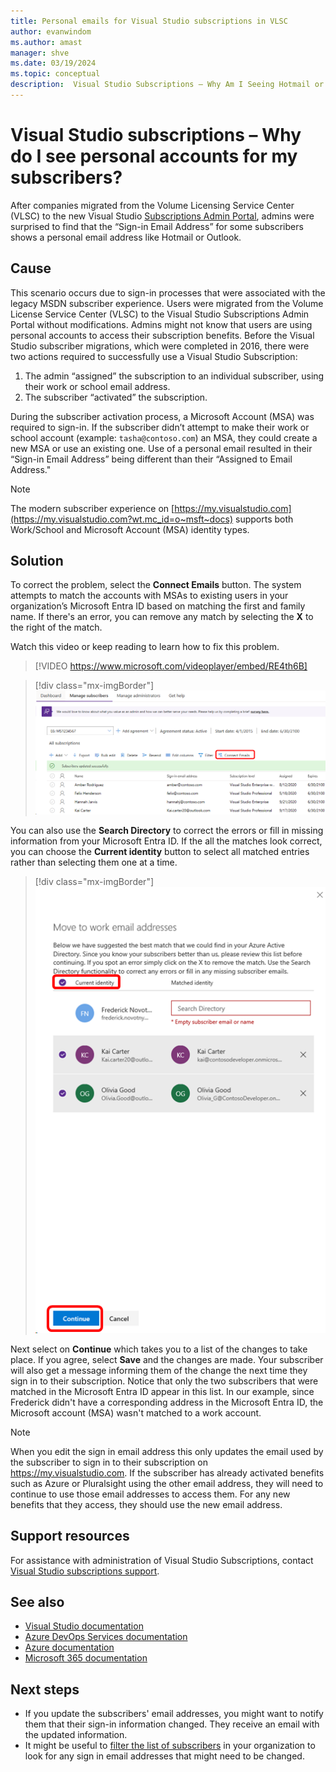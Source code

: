 ```yaml
---
title: Personal emails for Visual Studio subscriptions in VLSC
author: evanwindom
ms.author: amast
manager: shve
ms.date: 03/19/2024
ms.topic: conceptual
description:  Visual Studio Subscriptions – Why Am I Seeing Hotmail or Gmail Addresses for My Subscribers?
---
```


# Visual Studio subscriptions – Why do I see personal accounts for my subscribers?

After companies migrated from the Volume Licensing Service Center (VLSC) to the new Visual Studio [Subscriptions Admin Portal](https://manage.visualstudio.com), admins were surprised to find that the “Sign-in Email Address” for some subscribers shows a personal email address like Hotmail or Outlook. 

## Cause

This scenario occurs due to sign-in processes that were associated with the legacy MSDN subscriber experience. Users were migrated from the Volume License Service Center (VLSC) to the Visual Studio Subscriptions Admin Portal without modifications. Admins might not know that users are using personal accounts to access their subscription benefits. Before the Visual Studio subscriber migrations, which were completed in 2016, there were two actions required to successfully use a Visual Studio Subscription:
1. The admin “assigned” the subscription to an individual subscriber, using their work or school email address.
2. The subscriber “activated” the subscription.

During the subscriber activation process, a Microsoft Account (MSA) was required to sign-in. If the subscriber didn’t attempt to make their work or school account (example: `tasha@contoso.com`) an MSA, they could create a new MSA or use an existing one. Use of a personal email resulted in their “Sign-in Email Address” being different than their “Assigned to Email Address."

> [!NOTE]
> The modern subscriber experience on [https://my.visualstudio.com](https://my.visualstudio.com?wt.mc_id=o~msft~docs) supports both Work/School and Microsoft Account (MSA) identity types.

## Solution

To correct the problem, select the **Connect Emails** button. The system attempts to match the accounts with MSAs to existing users in your organization’s Microsoft Entra ID based on matching the first and family name. If there's an error, you can remove any match by selecting the **X** to the right of the match. 

Watch this video or keep reading to learn how to fix this problem. 

> [!VIDEO https://www.microsoft.com/videoplayer/embed/RE4th6B]

> [!div class="mx-imgBorder"]
> ![Connect Emails Button](_img/connect-emails/connect-emails-button.png "Screenshot of the Manage subscribers page. The Connect Emails option is highlighted.")

You can also use the **Search Directory** to correct the errors or fill in missing information from your Microsoft Entra ID. If the all the matches look correct, you can choose the **Current identity** button to select all matched entries rather than selecting them one at a time. 

> [!div class="mx-imgBorder"]
> ![Connect Emails Fly-out](_img/connect-emails/connect-emails-flyout.png "Screenshot of the Move to work email addresses dialog. The Current identity option is highlighted. Continue button is highlighted.")

Next select on **Continue** which takes you to a list of the changes to take place. If you agree, select **Save** and the changes are made. Your subscriber will also get a message informing them of the change the next time they sign in to their subscription. Notice that only the two subscribers that were matched in the Microsoft Entra ID appear in this list. In our example, since Frederick didn't have a corresponding address in the Microsoft Entra ID, the Microsoft account (MSA) wasn't matched to a work account. 

> [!NOTE]
> When you edit the sign in email address this only updates the email used by the subscriber to sign in to their subscription on https://my.visualstudio.com. If the subscriber has already activated benefits such as Azure or Pluralsight using the other email address, they will need to continue to use those email addresses to access them. For any new benefits that they access, they should use the new email address. 

## Support resources

For assistance with administration of Visual Studio Subscriptions, contact [Visual Studio subscriptions support](https://aka.ms/vsadminhelp).

## See also

+ [Visual Studio documentation](/visualstudio/)
+ [Azure DevOps Services documentation](/azure/devops/)
+ [Azure documentation](/azure/)
+ [Microsoft 365 documentation](/microsoft-365/)

##  Next steps

+ If you update the subscribers' email addresses, you might want to notify them that their sign-in information changed. They receive an email with the updated information.
+ It might be useful to [filter the list of subscribers](search-license.md) in your organization to look for any sign in email addresses that might need to be changed.